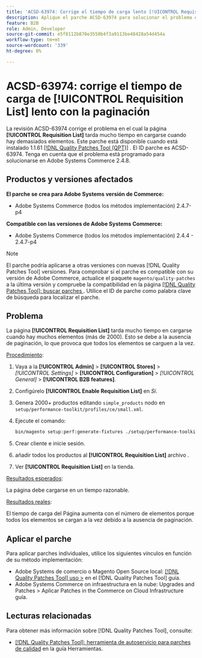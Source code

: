 ```yaml
---
title: 'ACSD-63974: Corrige el tiempo de carga lento [!UICONTROL Requisition List] con paginación'
description: Aplique el parche ACSD-63974 para solucionar el problema en el que la página [!UICONTROL Requisition List] tarda mucho tiempo en cargarse cuando hay demasiados elementos.
feature: B2B
role: Admin, Developer
source-git-commit: e5f8112b870e3550b4f3a9113be48428a54d454a
workflow-type: tm+mt
source-wordcount: '339'
ht-degree: 0%

---
```



# ACSD-63974: corrige el tiempo de carga de [!UICONTROL Requisition List] lento con la paginación

La revisión ACSD-63974 corrige el problema en el cual la página **[!UICONTROL Requisition List]** tarda mucho tiempo en cargarse cuando hay demasiados elementos. Este parche está disponible cuando está instalado 1.1.61 [[!DNL Quality Patches Tool (QPT)]](/help/tools/quality-patches-tool/quality-patches-tool-to-self-serve-quality-patches.md) . El ID parche es ACSD-63974. Tenga en cuenta que el problema está programado para solucionarse en Adobe Systems Commerce 2.4.8.

## Productos y versiones afectados

**El parche se crea para Adobe Systems versión de Commerce:**

* Adobe Systems Commerce (todos los métodos implementación) 2.4.7-p4

**Compatible con las versiones de Adobe Systems Commerce:**

* Adobe Systems Commerce (todos los métodos implementación) 2.4.4 - 2.4.7-p4

>[!NOTE]
>
>El parche podría aplicarse a otras versiones con nuevas [!DNL Quality Patches Tool] versiones. Para comprobar si el parche es compatible con su versión de Adobe Commerce, actualice el paquete `magento/quality-patches` a la última versión y compruebe la compatibilidad en la página [[!DNL Quality Patches Tool]: buscar parches ](https://experienceleague.adobe.com/tools/commerce-quality-patches/index.html). Utilice el ID de parche como palabra clave de búsqueda para localizar el parche.

## Problema

La página **[!UICONTROL Requisition List]** tarda mucho tiempo en cargarse cuando hay muchos elementos (más de 2000). Esto se debe a la ausencia de paginación, lo que provoca que todos los elementos se carguen a la vez.

<u>Procedimiento</u>:

1. Vaya a la **[!UICONTROL Admin]** > **[!UICONTROL Stores]** > *[!UICONTROL Settings]* > **[!UICONTROL Configuration]** > *[!UICONTROL General]* > **[!UICONTROL B2B features]**.
1. Configúrelo **[!UICONTROL Enable Requisition List]** en *Sí*.
1. Genera 2000+ productos editando `simple_products` nodo en `setup/performance-toolkit/profiles/ce/small.xml`.
1. Ejecute el comando:

   ```bash
   bin/magento setup:perf:generate-fixtures ./setup/performance-toolkit/profiles/ce/small.xml
   ```

1. Crear cliente e inicie sesión.
1. añadir todos los productos al **[!UICONTROL Requisition List]** archivo .
1. Ver **[!UICONTROL Requisition List]** en la tienda.


<u>Resultados esperados</u>:

La página debe cargarse en un tiempo razonable.


<u>Resultados reales</u>:

El tiempo de carga del Página aumenta con el número de elementos porque todos los elementos se cargan a la vez debido a la ausencia de paginación.

## Aplicar el parche

Para aplicar parches individuales, utilice los siguientes vínculos en función de su método implementación:

* Adobe Systems de comercio o Magento Open Source local: [[!DNL Quality Patches Tool] uso >](/help/tools/quality-patches-tool/usage.md) en el [!DNL Quality Patches Tool] guía.
* Adobe Systems Commerce on infraestructura en la nube: Upgrades and Patches > Aplicar Patches in the Commerce on Cloud Infrastructure guía.

## Lecturas relacionadas

Para obtener más información sobre [!DNL Quality Patches Tool], consulte:

* [[!DNL Quality Patches Tool]: herramienta de autoservicio para parches de calidad](/help/tools/quality-patches-tool/quality-patches-tool-to-self-serve-quality-patches.md) en la guía Herramientas.
